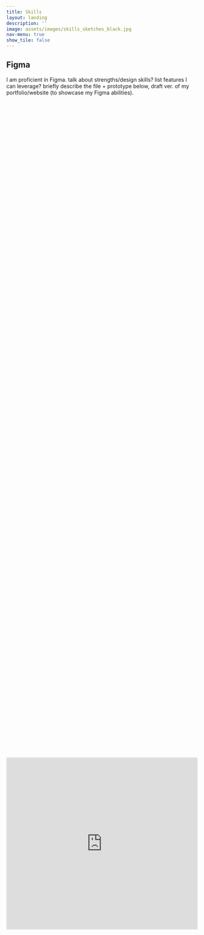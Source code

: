 ```yaml
---
title: Skills
layout: landing
description: ''
image: assets/images/skills_sketches_black.jpg
nav-menu: true
show_tile: false
---
```


<!-- Main -->
<div id="main">

<!-- One -->
<section id="one">
	<div class="inner">

<h2>Figma</h2>
<p>I am proficient in Figma. talk about strengths/design skills? list features I can leverage? briefly describe the file + prototype below, draft ver. of my portfolio/website (to showcase my Figma abilities).</p>
<div class="row">
	<div class="6u 12u$(small)">
		<html>
			<head>
				<style>
					#content {
						width: 100%;
						margin: auto;
						height: 100%;
						display: flex;
						align-items: center;
						}
				</style>
			</head>
			<body>
				<div id="content">
					<iframe style="border: 1px solid rgba(0, 0, 0, 0.1);" width="800" height="450" src="https://www.figma.com/embed?embed_host=share&url=https%3A%2F%2Fwww.figma.com%2Ffile%2FRQptk8jcMXGXQXRB8WJxIB%2Fwebpage-prototype%3Fnode-id%3D0%253A1%26t%3DXHuhf9TLEruKct30-1" allowfullscreen></iframe>
				</div>
			</body>
		</html>
	</div>
	<div class="6u 12u$(small)">
		<html>
			<head>
				<style>
					#content {
						width: 100%;
						margin: auto;
						height: 100%;
						display: flex;
						align-items: center;
						}
				</style>
			</head>
			<body>
				<div id="content">
					<iframe style="border: 1px solid rgba(0, 0, 0, 0.1);" width="800" height="450" src="https://www.figma.com/embed?embed_host=share&url=https%3A%2F%2Fwww.figma.com%2Fproto%2FRQptk8jcMXGXQXRB8WJxIB%2Fwebpage-prototype%3Fnode-id%3D4%253A77%26scaling%3Dscale-down%26page-id%3D0%253A1%26starting-point-node-id%3D4%253A77" allowfullscreen></iframe> 	
				</div>
			</body>
		</html>
	</div>
</div>

<hr class="major"/>

<h2>OnShape</h2>
<p>CAD drawings created for projects and design sprints.</p>
<span class="image fit"><img src="{% link assets/images/pokeball.png %}" alt="" /></span>
<span class="image fit"><img src="{% link assets/images/more cad.png %}" alt="" /></span>

<hr class="major"/>

<h2>Sketching</h2>
<p>Sketch and low fidelity prototype of a wheelchair for a Design course project.</p>
<span class="image fit"><img src="{% link assets/images/tsts.png %}" alt="" /></span>
<p>A few doodles.</p>
<span class="image fit"><img src="{% link assets/images/doodles.png %}" alt="" /></span>
